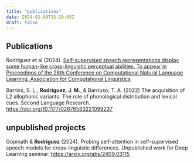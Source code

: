 ```yaml
---
title: "publications"
date: 2024-02-09T15:20:08Z
draft: false
---
```


## Publications

Rodriguez et al (2024). [Self-supervised speech representations display some human-like cross-linguistic perceptual abilities. To appear in Proceedings of the 28th Conference on Computational Natural Language Learning. Association for Computational Linguistics](/Users/joselynrodriguez/Documents/Work/Rutgers_University/sites/ACTIVE-hugo-site/static/files/SSLNonNative.pdf)

Barrios, S. L., **Rodriguez, J. M.**, & Barriuso, T. A. (2022) The acquisition of L2 allophonic variants: The role of phonological distribution and lexical cues. Second Language Research. https://doi.org/10.1177/02676583221099237


## unpublished projects

Gopinath & **Rodriguez** (2024). Probing self-attention in self-supervised speech models for cross-linguistic differences. Unpublished work for Deep Learning seminar: https://arxiv.org/abs/2409.03115
